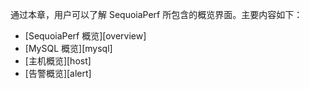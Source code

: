 通过本章，用户可以了解 SequoiaPerf 所包含的概览界面。主要内容如下：

- [SequoiaPerf 概览][overview]
- [MySQL 概览][mysql]
- [主机概览][host]
- [告警概览][alert]



[^_^]:
    本文使用的所有引用及链接
[overview]:manual/SequoiaPerf/Overview/sequoiaperf_overview_page.md
[mysql]:manual/SequoiaPerf/Overview/sequoiaperf_mysql_monitor_page.md
[host]:manual/SequoiaPerf/Overview/sequoiaperf_host_monitor_page.md
[alert]:manual/SequoiaPerf/Overview/sequoiaperf_alert_overview_page.md